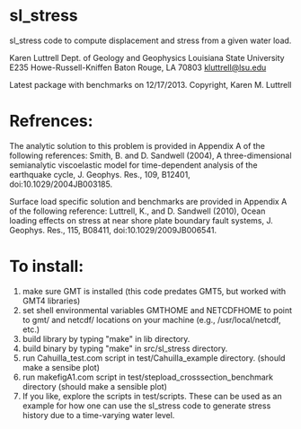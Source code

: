 # sl_stress
sl_stress code to compute displacement and stress from a given water load.

Karen Luttrell
Dept. of Geology and Geophysics
Louisiana State University
E235 Howe-Russell-Kniffen
Baton Rouge, LA 70803
kluttrell@lsu.edu

Latest package with benchmarks on 12/17/2013.
Copyright, Karen M. Luttrell

# Refrences: 
The analytic solution to this problem is provided in Appendix A of the following references: Smith, B. and D. Sandwell (2004), A three-dimensional semianalytic viscoelastic model for time-dependent analysis of the earthquake cycle, J. Geophys. Res., 109, B12401, doi:10.1029/2004JB003185.

Surface load specific solution and benchmarks are provided in Appendix A of the following reference: Luttrell, K., and D. Sandwell (2010), Ocean loading effects on stress at near shore plate boundary fault systems, J. Geophys. Res., 115, B08411, doi:10.1029/2009JB006541.

# To install:
1) make sure GMT is installed (this code predates GMT5, but worked with GMT4 libraries)
2) set shell environmental variables GMTHOME and NETCDFHOME to point to gmt/ and netcdf/
   locations on your machine (e.g., /usr/local/netcdf, etc.)
3) build library by typing "make" in lib directory.
4) build binary by typing "make" in src/sl_stress directory.
5) run Cahuilla_test.com script in test/Cahuilla_example directory. (should make a sensibe plot)
6) run makefigA1.com script in test/stepload_crosssection_benchmark directory (should make a sensible plot)
7) If you like, explore the scripts in test/scripts.  These can be used as an example for how one can use the
   sl_stress code to generate stress history due to a time-varying water level.
